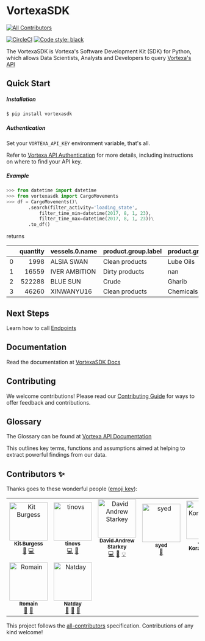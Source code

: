 # VortexaSDK
[![All Contributors](https://img.shields.io/badge/all_contributors-9-orange.svg?style=flat-square)](#contributors)

[![CircleCI](https://circleci.com/gh/V0RT3X4/python-sdk.svg?style=svg)](https://circleci.com/gh/V0RT3X4/python-sdk)
[![Code style: black](https://img.shields.io/badge/code%20style-black-000000.svg)](https://github.com/psf/black)

The VortexaSDK is Vortexa's Software Development Kit (SDK) for Python, which allows
Data Scientists, Analysts and Developers to query [Vortexa's API](https://docs.vortexa.com)



## Quick Start

##### Installation

```bash
$ pip install vortexasdk
```

##### Authentication

Set your `VORTEXA_API_KEY` environment variable, that's all.

Refer to [Vortexa API Authentication](https://docs.vortexa.com/reference/intro-authentication)
 for more details, including instructions on where to find your API key.

##### Example

```python
>>> from datetime import datetime
>>> from vortexasdk import CargoMovements
>>> df = CargoMovements()\
        .search(filter_activity='loading_state',
            filter_time_min=datetime(2017, 8, 1, 23),
            filter_time_max=datetime(2017, 8, 1, 23))\
        .to_df()
```
returns

|    |   quantity | vessels.0.name   | product.group.label   | product.grade.label   | events.cargo_port_load_event.0.end_timestamp   | events.cargo_port_unload_event.0.start_timestamp   |
|---:|-----------:|:-----------------|:----------------------|:----------------------|:-----------------------------------------------|:---------------------------------------------------|
|  0 |       1998 | ALSIA SWAN       | Clean products        | Lube Oils             | 2017-08-01T06:10:45+0000                       | 2017-08-27T14:38:15+0000                           |
|  1 |      16559 | IVER AMBITION    | Dirty products        | nan                   | 2017-08-02T17:20:51+0000                       | 2017-09-07T07:52:20+0000                           |
|  2 |     522288 | BLUE SUN         | Crude                 | Gharib                | 2017-08-02T04:22:09+0000                       | 2017-08-13T10:32:09+0000                           |
|  3 |      46260 | XINWANYU16       | Clean products        | Chemicals             | 2017-08-01T01:07:40+0000                       | 2017-08-10T06:21:43+0000                           |


## Next Steps

Learn how to call [Endpoints](https://v0rt3x4.github.io/python-sdk/endpoints/about-endpoints/)

## Documentation

Read the documentation at [VortexaSDK Docs](https://v0rt3x4.github.io/python-sdk/)

## Contributing

We welcome contributions! Please read our [Contributing Guide](https://github.com/V0RT3X4/python-sdk/blob/master/CONTRIBUTING.md) for ways to offer feedback and contributions.

## Glossary

The Glossary can be found at [Vortexa API Documentation](https://docs.vortexa.com)

This outlines key terms, functions and assumptions aimed at
helping to extract powerful findings from our data.


## Contributors ✨

Thanks goes to these wonderful people ([emoji key](https://allcontributors.org/docs/en/emoji-key)):

<!-- ALL-CONTRIBUTORS-LIST:START - Do not remove or modify this section -->
<!-- prettier-ignore -->
<table>
  <tr>
    <td align="center"><a href="http://vortexa.com/"><img src="https://avatars1.githubusercontent.com/u/33626692?v=4" width="100px;" alt="Kit Burgess"/><br /><sub><b>Kit Burgess</b></sub></a><br /><a href="#design-KitBurgess" title="Design">🎨</a> <a href="https://github.com/V0RT3X4/python-sdk/commits?author=KitBurgess" title="Code">💻</a></td>
    <td align="center"><a href="https://github.com/cvonsteg"><img src="https://avatars2.githubusercontent.com/u/28671095?v=4" width="100px;" alt="tinovs"/><br /><sub><b>tinovs</b></sub></a><br /><a href="https://github.com/V0RT3X4/python-sdk/commits?author=cvonsteg" title="Code">💻</a> <a href="#review-cvonsteg" title="Reviewed Pull Requests">👀</a></td>
    <td align="center"><a href="http://star-www.st-and.ac.uk/~ds207/"><img src="https://avatars3.githubusercontent.com/u/11855684?v=4" width="100px;" alt="David Andrew Starkey"/><br /><sub><b>David Andrew Starkey</b></sub></a><br /><a href="https://github.com/V0RT3X4/python-sdk/commits?author=dstarkey23" title="Code">💻</a> <a href="https://github.com/V0RT3X4/python-sdk/commits?author=dstarkey23" title="Documentation">📖</a> <a href="#example-dstarkey23" title="Examples">💡</a></td>
    <td align="center"><a href="https://github.com/syed1992"><img src="https://avatars2.githubusercontent.com/u/45287337?v=4" width="100px;" alt="syed"/><br /><sub><b>syed</b></sub></a><br /><a href="#review-syed1992" title="Reviewed Pull Requests">👀</a></td>
    <td align="center"><a href="https://www.vortexa.com/"><img src="https://avatars0.githubusercontent.com/u/503380?v=4" width="100px;" alt="Jakub Korzeniowski"/><br /><sub><b>Jakub Korzeniowski</b></sub></a><br /><a href="#ideas-kujon" title="Ideas, Planning, & Feedback">🤔</a></td>
    <td align="center"><a href="https://github.com/eadwright"><img src="https://avatars0.githubusercontent.com/u/17048626?v=4" width="100px;" alt="Edward Wright"/><br /><sub><b>Edward Wright</b></sub></a><br /><a href="#userTesting-eadwright" title="User Testing">📓</a></td>
    <td align="center"><a href="https://paddyroddy.github.io/"><img src="https://avatars3.githubusercontent.com/u/15052188?v=4" width="100px;" alt="Patrick Roddy"/><br /><sub><b>Patrick Roddy</b></sub></a><br /><a href="#userTesting-paddyroddy" title="User Testing">📓</a></td>
  </tr>
  <tr>
    <td align="center"><a href="https://github.com/rugg2"><img src="https://avatars3.githubusercontent.com/u/37453675?v=4" width="100px;" alt="Romain"/><br /><sub><b>Romain</b></sub></a><br /><a href="#userTesting-rugg2" title="User Testing">📓</a> <a href="#ideas-rugg2" title="Ideas, Planning, & Feedback">🤔</a></td>
    <td align="center"><a href="https://github.com/Natday"><img src="https://avatars3.githubusercontent.com/u/38128493?v=4" width="100px;" alt="Natday"/><br /><sub><b>Natday</b></sub></a><br /><a href="#business-Natday" title="Business development">💼</a> <a href="#ideas-Natday" title="Ideas, Planning, & Feedback">🤔</a> <a href="#userTesting-Natday" title="User Testing">📓</a></td>
  </tr>
</table>

<!-- ALL-CONTRIBUTORS-LIST:END -->

This project follows the [all-contributors](https://github.com/all-contributors/all-contributors) specification. Contributions of any kind welcome!